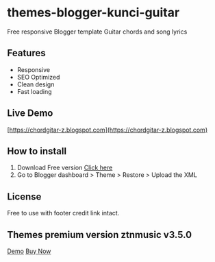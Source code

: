 # themes-blogger-kunci-guitar
Free responsive Blogger template Guitar chords and song lyrics

## Features
- Responsive
- SEO Optimized
- Clean design
- Fast loading

## Live Demo
[https://chordgitar-z.blogspot.com](https://chordgitar-z.blogspot.com)

## How to install
1. Download Free version [Click here](https://www.ztncode.my.id/2020/12/download-template-tema-blogger-untuk.html)
2. Go to Blogger dashboard > Theme > Restore > Upload the XML

## License
Free to use with footer credit link intact.

## Themes premium version ztnmusic v3.5.0
[Demo](https://demo-v350-ztnmusic.blogspot.com)
[Buy Now](https://www.ztncode.my.id/2021/08/template-blogger-chord-gitar-ztn-music.html)
